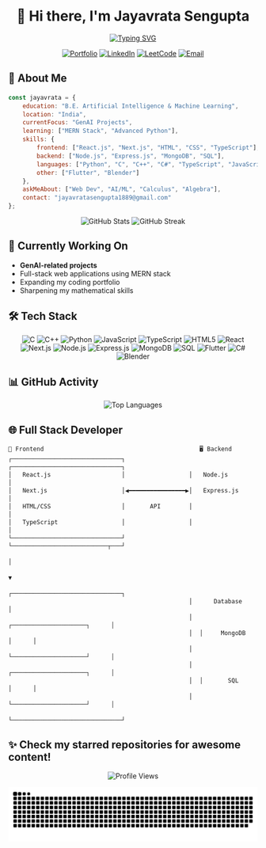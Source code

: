 # <div align="center">👋 Hi there, I'm Jayavrata Sengupta</div>

<div align="center">
  
  [![Typing SVG](https://readme-typing-svg.demolab.com?font=Fira+Code&weight=600&size=24&duration=3000&pause=1000&color=36BCF7FF&center=true&vCenter=true&random=false&width=600&lines=AI+%26+ML+Engineering+Student;Full+Stack+Developer;GenAI+Enthusiast;Math+Lover)](https://realrbas.pythonanywhere.com/)
  
  [![Portfolio](https://img.shields.io/badge/Portfolio-Visit%20Website-blue?style=for-the-badge&logo=firefox-browser)](https://realrbas.pythonanywhere.com/)
  [![LinkedIn](https://img.shields.io/badge/LinkedIn-Connect-blue?style=for-the-badge&logo=linkedin)](https://www.linkedin.com/in/jayavrata-sengupta-123a62298/)
  [![LeetCode](https://img.shields.io/badge/LeetCode-Profile-orange?style=for-the-badge&logo=leetcode)](https://www.leetcode.com/accessstorm)
  [![Email](https://img.shields.io/badge/Email-Contact-red?style=for-the-badge&logo=gmail)](mailto:jayavratasengupta1889@gmail.com)

</div>

## 💫 About Me

```javascript
const jayavrata = {
    education: "B.E. Artificial Intelligence & Machine Learning",
    location: "India",
    currentFocus: "GenAI Projects",
    learning: ["MERN Stack", "Advanced Python"],
    skills: {
        frontend: ["React.js", "Next.js", "HTML", "CSS", "TypeScript"],
        backend: ["Node.js", "Express.js", "MongoDB", "SQL"],
        languages: ["Python", "C", "C++", "C#", "TypeScript", "JavaScript"],
        other: ["Flutter", "Blender"]
    },
    askMeAbout: ["Web Dev", "AI/ML", "Calculus", "Algebra"],
    contact: "jayavratasengupta1889@gmail.com"
};
```

<div align="center">
  <img src="https://github-readme-stats.vercel.app/api?username=YOUR_GITHUB_USERNAME&show_icons=true&theme=tokyonight&hide_border=true" alt="GitHub Stats" height="170"/>
  <img src="https://github-readme-streak-stats.herokuapp.com/?user=YOUR_GITHUB_USERNAME&theme=tokyonight&hide_border=true" alt="GitHub Streak" height="170"/>
</div>

## 🚀 Currently Working On
- **GenAI-related projects**
- Full-stack web applications using MERN stack
- Expanding my coding portfolio
- Sharpening my mathematical skills

## 🛠️ Tech Stack

<div align="center">
  
  ![C](https://img.shields.io/badge/C-00599C?style=for-the-badge&logo=c&logoColor=white)
  ![C++](https://img.shields.io/badge/C%2B%2B-00599C?style=for-the-badge&logo=c%2B%2B&logoColor=white)
  ![Python](https://img.shields.io/badge/Python-3776AB?style=for-the-badge&logo=python&logoColor=white)
  ![JavaScript](https://img.shields.io/badge/JavaScript-F7DF1E?style=for-the-badge&logo=javascript&logoColor=black)
  ![TypeScript](https://img.shields.io/badge/TypeScript-007ACC?style=for-the-badge&logo=typescript&logoColor=white)
  ![HTML5](https://img.shields.io/badge/HTML5-E34F26?style=for-the-badge&logo=html5&logoColor=white)
  ![React](https://img.shields.io/badge/React-20232A?style=for-the-badge&logo=react&logoColor=61DAFB)
  ![Next.js](https://img.shields.io/badge/Next.js-000000?style=for-the-badge&logo=nextdotjs&logoColor=white)
  ![Node.js](https://img.shields.io/badge/Node.js-339933?style=for-the-badge&logo=nodedotjs&logoColor=white)
  ![Express.js](https://img.shields.io/badge/Express.js-000000?style=for-the-badge&logo=express&logoColor=white)
  ![MongoDB](https://img.shields.io/badge/MongoDB-4EA94B?style=for-the-badge&logo=mongodb&logoColor=white)
  ![SQL](https://img.shields.io/badge/SQL-4479A1?style=for-the-badge&logo=mysql&logoColor=white)
  ![Flutter](https://img.shields.io/badge/Flutter-02569B?style=for-the-badge&logo=flutter&logoColor=white)
  ![C#](https://img.shields.io/badge/C%23-239120?style=for-the-badge&logo=c-sharp&logoColor=white)
  ![Blender](https://img.shields.io/badge/Blender-F5792A?style=for-the-badge&logo=blender&logoColor=white)
  
</div>

## 📊 GitHub Activity

<div align="center">
  <img src="https://github-readme-stats.vercel.app/api/top-langs/?username=YOUR_GITHUB_USERNAME&layout=compact&theme=tokyonight&hide_border=true" alt="Top Languages" />
</div>

## 🌐 Full Stack Developer

```
📱 Frontend                                            🖥️ Backend
┌───────────────────────────────┐                  ┌───────────────────────────────┐
│   React.js                    │                  │   Node.js                     │
│   Next.js                     │◀━━━━━━━━━━━━━━━━▶│   Express.js                  │
│   HTML/CSS                    │       API        │                               │
│   TypeScript                  │                  │                               │
└───────────────────────────────┘                  └───────────────────────────┬───┘
                                                                               │
                                                                               ▼
                                                   ┌───────────────────────────────┐
                                                   │      Database                 │
                                                   │  ┌─────────────────────┐      │
                                                   │  │     MongoDB         │      │
                                                   │  └─────────────────────┘      │
                                                   │  ┌─────────────────────┐      │
                                                   │  │       SQL           │      │
                                                   │  └─────────────────────┘      │
                                                   └───────────────────────────────┘
```

## ✨ Check my starred repositories for awesome content!

<div align="center">
  
  ![Profile Views](https://komarev.com/ghpvc/?username=YOUR_GITHUB_USERNAME&color=blueviolet&style=flat-square)
  
  <img src="https://raw.githubusercontent.com/Platane/snk/output/github-contribution-grid-snake.svg" alt="Snake animation" />
  
</div>

<!-- Replace "YOUR_GITHUB_USERNAME" with your actual GitHub username -->
